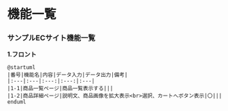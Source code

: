# 機能一覧　
### サンプルECサイト機能一覧
**1.フロント**

```uml
@startuml
|番号|機能名|内容|データ入力|データ出力|備考|
|:---|:---|:---:|:---:|:---|
|1-1|商品一覧ページ|商品一覧表示する|||
|1-2|商品詳細ページ|説明文、商品画像を拡大表示<br>選択、カートへボタン表示|〇|||
enduml
```
